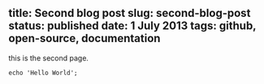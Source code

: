 title: Second blog post
slug: second-blog-post
status: published
date: 1 July 2013
tags: github, open-source, documentation
-------

this is the second page.

<pre><code class="language-php">echo 'Hello World';</pre></code>